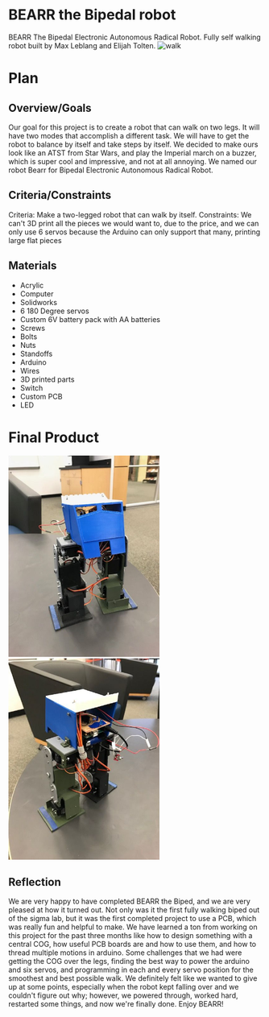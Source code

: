 # BEARR the Bipedal robot
BEARR The Bipedal Electronic Autonomous Radical Robot. Fully self walking robot built by Max Leblang and Elijah Tolten.
<img src="walk.gif" alt="walk" width="300">

# Plan
## Overview/Goals
Our goal for this project is to create a robot that can walk on two legs. It will have two modes that accomplish a different task. We will have to get the robot to balance by itself and take steps by itself. We decided to make ours look like an ATST from Star Wars, and play the Imperial march on a buzzer, which is super cool and impressive, and not at all annoying. We named our robot Bearr for Bipedal Electronic Autonomous Radical Robot.

## Criteria/Constraints
Criteria: Make a two-legged robot that can walk by itself.
Constraints: We can't 3D print all the pieces we would want to, due to the price, and we can only use 6 servos because the Arduino can only support that many, printing large flat pieces

## Materials
* Acrylic
* Computer
* Solidworks
* 6 180 Degree servos
* Custom 6V battery pack with AA batteries
* Screws
* Bolts
* Nuts
* Standoffs
* Arduino
* Wires
* 3D printed parts
* Switch
* Custom PCB
* LED

# Final Product
<img src="front.jpeg" alt="front" width="300"> <img src="back.jpeg" alt="back" width="300">

## Reflection
We are very happy to have completed BEARR the Biped, and we are very pleased at how it turned out. Not only was it the first fully walking biped out of the sigma lab, but it was the first completed project to use a PCB, which was really fun and helpful to make. We have learned a ton from working on this project for the past three months like how to design something with a central COG, how useful PCB boards are and how to use them, and how to thread multiple motions in arduino. Some challenges that we had were getting the COG over the legs, finding the best way to power the arduino and six servos, and programming in each and every servo position for the smoothest and best possible walk. We definitely felt like we wanted to give up at some points, especially when the robot kept falling over and we couldn't figure out why; however, we powered through, worked hard, restarted some things, and now we're finally done. Enjoy BEARR!

